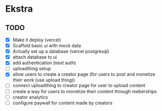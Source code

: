 # Ekstra

## TODO

- [x] Make it deploy (vercel)
- [x] Scaffold basic ui with mock data
- [x] Actually set up a database (vercel postgresql)
- [x] attach database to ui
- [x] add authentication (next auth)
- [ ] uploadthing setup
- [x] allow users to create a creator page (for users to post and monetize their work (use upload thing))
- [ ] connect uploadthing to creator page for user to upload content
- [ ] create a way for users to monetize their content through meberships
- [ ] creator analytics
- [ ] configure paywall for content made by creators
